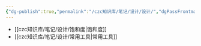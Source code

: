 ```yaml
---
{"dg-publish":true,"permalink":"/czc知识库/笔记/设计/设计/","dgPassFrontmatter":true,"created":"2024-12-10T18:33:13.331+08:00","updated":"2024-12-10T18:33:55.386+08:00"}
---
```




- [[czc知识库/笔记/设计/饱和度\|饱和度]]
- [[czc知识库/笔记/设计/常用工具\|常用工具]]


